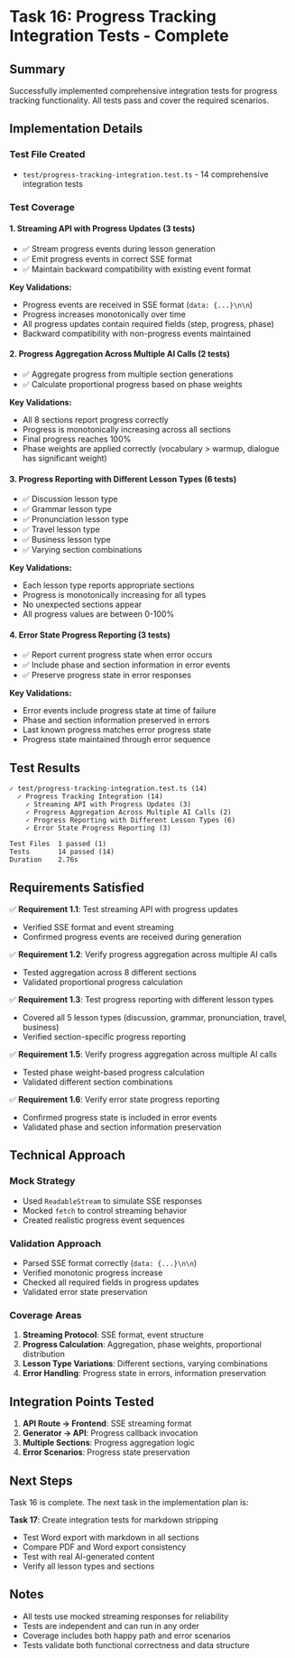 # Task 16: Progress Tracking Integration Tests - Complete

## Summary

Successfully implemented comprehensive integration tests for progress tracking functionality. All tests pass and cover the required scenarios.

## Implementation Details

### Test File Created
- `test/progress-tracking-integration.test.ts` - 14 comprehensive integration tests

### Test Coverage

#### 1. Streaming API with Progress Updates (3 tests)
- ✅ Stream progress events during lesson generation
- ✅ Emit progress events in correct SSE format
- ✅ Maintain backward compatibility with existing event format

**Key Validations:**
- Progress events are received in SSE format (`data: {...}\n\n`)
- Progress increases monotonically over time
- All progress updates contain required fields (step, progress, phase)
- Backward compatibility with non-progress events maintained

#### 2. Progress Aggregation Across Multiple AI Calls (2 tests)
- ✅ Aggregate progress from multiple section generations
- ✅ Calculate proportional progress based on phase weights

**Key Validations:**
- All 8 sections report progress correctly
- Progress is monotonically increasing across all sections
- Final progress reaches 100%
- Phase weights are applied correctly (vocabulary > warmup, dialogue has significant weight)

#### 3. Progress Reporting with Different Lesson Types (6 tests)
- ✅ Discussion lesson type
- ✅ Grammar lesson type
- ✅ Pronunciation lesson type
- ✅ Travel lesson type
- ✅ Business lesson type
- ✅ Varying section combinations

**Key Validations:**
- Each lesson type reports appropriate sections
- Progress is monotonically increasing for all types
- No unexpected sections appear
- All progress values are between 0-100%

#### 4. Error State Progress Reporting (3 tests)
- ✅ Report current progress state when error occurs
- ✅ Include phase and section information in error events
- ✅ Preserve progress state in error responses

**Key Validations:**
- Error events include progress state at time of failure
- Phase and section information preserved in errors
- Last known progress matches error progress state
- Progress state maintained through error sequence

## Test Results

```
✓ test/progress-tracking-integration.test.ts (14)
  ✓ Progress Tracking Integration (14)
    ✓ Streaming API with Progress Updates (3)
    ✓ Progress Aggregation Across Multiple AI Calls (2)
    ✓ Progress Reporting with Different Lesson Types (6)
    ✓ Error State Progress Reporting (3)

Test Files  1 passed (1)
Tests       14 passed (14)
Duration    2.76s
```

## Requirements Satisfied

✅ **Requirement 1.1**: Test streaming API with progress updates
- Verified SSE format and event streaming
- Confirmed progress events are received during generation

✅ **Requirement 1.2**: Verify progress aggregation across multiple AI calls
- Tested aggregation across 8 different sections
- Validated proportional progress calculation

✅ **Requirement 1.3**: Test progress reporting with different lesson types
- Covered all 5 lesson types (discussion, grammar, pronunciation, travel, business)
- Verified section-specific progress reporting

✅ **Requirement 1.5**: Verify progress aggregation across multiple AI calls
- Tested phase weight-based progress calculation
- Validated different section combinations

✅ **Requirement 1.6**: Verify error state progress reporting
- Confirmed progress state is included in error events
- Validated phase and section information preservation

## Technical Approach

### Mock Strategy
- Used `ReadableStream` to simulate SSE responses
- Mocked `fetch` to control streaming behavior
- Created realistic progress event sequences

### Validation Approach
- Parsed SSE format correctly (`data: {...}\n\n`)
- Verified monotonic progress increase
- Checked all required fields in progress updates
- Validated error state preservation

### Coverage Areas
1. **Streaming Protocol**: SSE format, event structure
2. **Progress Calculation**: Aggregation, phase weights, proportional distribution
3. **Lesson Type Variations**: Different sections, varying combinations
4. **Error Handling**: Progress state in errors, information preservation

## Integration Points Tested

1. **API Route → Frontend**: SSE streaming format
2. **Generator → API**: Progress callback invocation
3. **Multiple Sections**: Progress aggregation logic
4. **Error Scenarios**: Progress state preservation

## Next Steps

Task 16 is complete. The next task in the implementation plan is:

**Task 17**: Create integration tests for markdown stripping
- Test Word export with markdown in all sections
- Compare PDF and Word export consistency
- Test with real AI-generated content
- Verify all lesson types and sections

## Notes

- All tests use mocked streaming responses for reliability
- Tests are independent and can run in any order
- Coverage includes both happy path and error scenarios
- Tests validate both functional correctness and data structure
